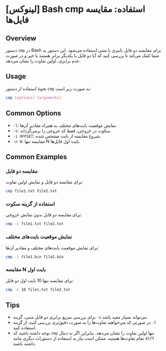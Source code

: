 # [لینوکس] Bash cmp استفاده: مقایسه فایل‌ها

## Overview
دستور `cmp` در Bash برای مقایسه دو فایل باینری یا متنی استفاده می‌شود. این دستور به شما کمک می‌کند تا بررسی کنید که آیا دو فایل با یکدیگر برابر هستند یا خیر و در صورت عدم برابری، اولین تفاوت را نشان می‌دهد.

## Usage
نحوۀ استفاده از دستور `cmp` به صورت زیر است:

```bash
cmp [options] [arguments]
```

## Common Options
- `-l`: نمایش موقعیت بایت‌های مختلف به همراه مقادیر آن‌ها.
- `-s`: سکوت در خروجی، فقط کد خروجی را برمی‌گرداند.
- `-i OFFSET`: شروع مقایسه از بایت مشخص شده.
- `-n N`: مقایسه تنها N بایت اول فایل‌ها.

## Common Examples
### مقایسه دو فایل
برای مقایسه دو فایل و نمایش اولین تفاوت:

```bash
cmp file1.txt file2.txt
```

### استفاده از گزینه سکوت
برای مقایسه دو فایل بدون نمایش خروجی:

```bash
cmp -s file1.txt file2.txt
```

### نمایش موقعیت بایت‌های مختلف
برای نمایش موقعیت بایت‌های مختلف و مقادیر آن‌ها:

```bash
cmp -l file1.bin file2.bin
```

### مقایسه N بایت اول
برای مقایسه تنها 10 بایت اول دو فایل:

```bash
cmp -n 10 file1.txt file2.txt
```

## Tips
- برای بررسی سریع برابری دو فایل متنی، گزینه `-s` می‌تواند بسیار مفید باشد.
- در صورتی که می‌خواهید تفاوت‌ها را به صورت دقیق‌تری بررسی کنید، از گزینه `-l` استفاده کنید.
- توجه داشته باشید که `cmp` تنها اولین تفاوت را نشان می‌دهد، بنابراین اگر به دنبال تمام تفاوت‌ها هستید، ممکن است نیاز به استفاده از دستورات دیگری مانند `diff` داشته باشید.